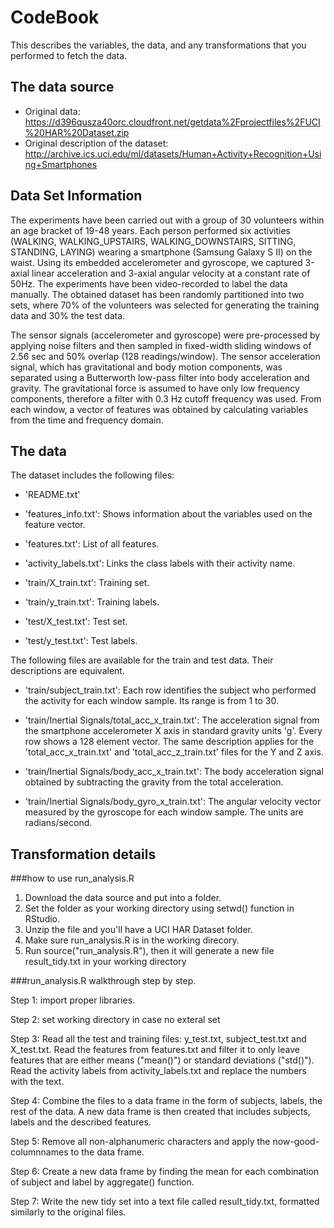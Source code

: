 # CodeBook

This describes the variables, the data, and any transformations that you performed to fetch the data.

## The data source

* Original data: https://d396qusza40orc.cloudfront.net/getdata%2Fprojectfiles%2FUCI%20HAR%20Dataset.zip
* Original description of the dataset: http://archive.ics.uci.edu/ml/datasets/Human+Activity+Recognition+Using+Smartphones

## Data Set Information

The experiments have been carried out with a group of 30 volunteers within an age bracket of 19-48 years. Each person performed six activities (WALKING, WALKING_UPSTAIRS, WALKING_DOWNSTAIRS, SITTING, STANDING, LAYING) wearing a smartphone (Samsung Galaxy S II) on the waist. Using its embedded accelerometer and gyroscope, we captured 3-axial linear acceleration and 3-axial angular velocity at a constant rate of 50Hz. The experiments have been video-recorded to label the data manually. The obtained dataset has been randomly partitioned into two sets, where 70% of the volunteers was selected for generating the training data and 30% the test data.

The sensor signals (accelerometer and gyroscope) were pre-processed by applying noise filters and then sampled in fixed-width sliding windows of 2.56 sec and 50% overlap (128 readings/window). The sensor acceleration signal, which has gravitational and body motion components, was separated using a Butterworth low-pass filter into body acceleration and gravity. The gravitational force is assumed to have only low frequency components, therefore a filter with 0.3 Hz cutoff frequency was used. From each window, a vector of features was obtained by calculating variables from the time and frequency domain.

## The data

The dataset includes the following files:

- 'README.txt'

- 'features_info.txt': Shows information about the variables used on the feature vector.

- 'features.txt': List of all features.

- 'activity_labels.txt': Links the class labels with their activity name.

- 'train/X_train.txt': Training set.

- 'train/y_train.txt': Training labels.

- 'test/X_test.txt': Test set.

- 'test/y_test.txt': Test labels.

The following files are available for the train and test data. Their descriptions are equivalent.

- 'train/subject_train.txt': Each row identifies the subject who performed the activity for each window sample. Its range is from 1 to 30.

- 'train/Inertial Signals/total_acc_x_train.txt': The acceleration signal from the smartphone accelerometer X axis in standard gravity units 'g'. Every row shows a 128 element vector. The same description applies for the 'total_acc_x_train.txt' and 'total_acc_z_train.txt' files for the Y and Z axis.

- 'train/Inertial Signals/body_acc_x_train.txt': The body acceleration signal obtained by subtracting the gravity from the total acceleration.

- 'train/Inertial Signals/body_gyro_x_train.txt': The angular velocity vector measured by the gyroscope for each window sample. The units are radians/second.


## Transformation details
###how to use run_analysis.R

1. Download the data source and put into a folder. 
2. Set the folder as your working directory using setwd() function in RStudio.
3. Unzip the file and you'll have a UCI HAR Dataset folder.
4. Make sure run_analysis.R is in the working direcory. 
5. Run source("run_analysis.R"), then it will generate a new file result_tidy.txt in your working directory

###run_analysis.R walkthrough step by step.

Step 1:
import proper libraries.

Step 2:
set working directory in case no exteral set

Step 3:
Read all the test and training files: y_test.txt, subject_test.txt and X_test.txt.
Read the features from features.txt and filter it to only leave features that are either means ("mean()") or standard deviations ("std()"). 
Read the activity labels from activity_labels.txt and replace the numbers with the text.

Step 4:
Combine the files to a data frame in the form of subjects, labels, the rest of the data.
A new data frame is then created that includes subjects, labels and the described features.

Step 5:
Remove all non-alphanumeric characters and apply the now-good-columnnames to the data frame.

Step 6:
Create a new data frame by finding the mean for each combination of subject and label by aggregate() function.

Step 7:
Write the new tidy set into a text file called result_tidy.txt, formatted similarly to the original files.
